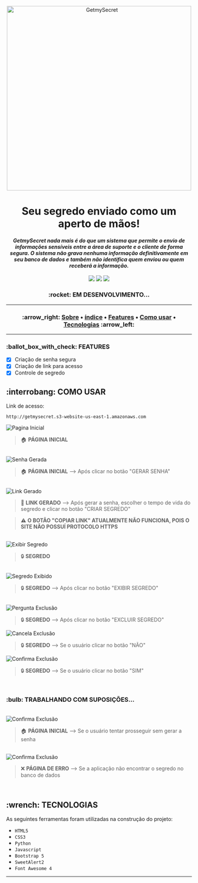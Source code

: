 <p align="center">
  <a href="http://getmysecret.s3-website-us-east-1.amazonaws.com/"><img src="front-end/img/secret_logo_body.png" width="500" align="center" alt="GetmySecret"></a>
</p>
<h1 align="center">Seu segredo enviado como um aperto de mãos!</h1>
<h4 align="center" id="sobre"><i>GetmySecret nada mais é do que um sistema que permite o envio de informações sensíveis entre a área de suporte e o cliente de forma segura. O sistema não grava nenhuma informação definitivamente em seu banco de dados e também não identifica quem enviou ou quem receberá a informação.</i></h4>
<p align="center">
  <img src="https://img.shields.io/github/forks/eduardoxns/GetmySecret">
  <img src="https://img.shields.io/github/issues/eduardoxns/GetmySecret">
  <img src="https://img.shields.io/github/stars/eduardoxns/GetmySecret">
</p>
<h3 align="center">:rocket: EM DESENVOLVIMENTO...</h3>

---

<h3>
  <p align="center" id="indice">
    :arrow_right:
    <a href="#sobre">Sobre</a> •
    <a href="#indice">índice</a> • 
    <a href="#features">Features</a> • 
    <a href="#uso">Como usar</a> • 
    <a href="#tecnologias">Tecnologias</a>
    :arrow_left:
  </p>
</h3>

---

<h3 id="features">:ballot_box_with_check: FEATURES</h3>

- [x] Criação de senha segura
- [x] Criação de link para acesso
- [x] Controle de segredo

<h2 id="uso">:interrobang: COMO USAR</h2>

Link de acesso:
```
http://getmysecret.s3-website-us-east-1.amazonaws.com
```

<img src="readme-images/pagina_inicial.png" alt="Pagina Inicial">

> :house: **PÁGINA INICIAL**

<br>

<img src="readme-images/senha_gerada.png" alt="Senha Gerada">

> :house: **PÁGINA INICIAL** --> Após clicar no botão "GERAR SENHA"

<br>

<img src="readme-images/link_gerado.png" alt="Link Gerado">

> :link: **LINK GERADO** --> Após gerar a senha, escolher o tempo de vida do segredo e clicar no botão "CRIAR SEGREDO"

> :warning: **O BOTÃO "COPIAR LINK" ATUALMENTE NÃO FUNCIONA, POIS O SITE NÃO POSSUÍ PROTOCOLO HTTPS**

<br>

<img src="readme-images/exibir_segredo.png" alt="Exibir Segredo">

> :lock: **SEGREDO**

<br>

<img src="readme-images/segredo_exibido.png" alt="Segredo Exibido">

> :lock: **SEGREDO** --> Após clicar no botão "EXIBIR SEGREDO"

<br>

<img src="readme-images/pergunta_exclusao.png" alt="Pergunta Exclusão">

> :lock: **SEGREDO** --> Após clicar no botão "EXCLUIR SEGREDO"

<img src="readme-images/cancela_exclusao.png" alt="Cancela Exclusão">

> :lock: **SEGREDO** --> Se o usuário clicar no botão "NÃO"

<img src="readme-images/confirma_exclusao.png" alt="Confirma Exclusão">

> :lock: **SEGREDO** --> Se o usuário clicar no botão "SIM"

<br>

<h3>:bulb: TRABALHANDO COM SUPOSIÇÕES...</h3>

<br>

<img src="readme-images/senha_nao_gerada.png" alt="Confirma Exclusão">

> :house: **PÁGINA INICIAL** --> Se o usuário tentar prosseguir sem gerar a senha

<br>

<img src="readme-images/pagina_erro.png" alt="Confirma Exclusão">

> :x: **PÁGINA DE ERRO** --> Se a aplicação não encontrar o segredo no banco de dados

<br>

<h2 id="tecnologias">:wrench: TECNOLOGIAS</h2>

As seguintes ferramentas foram utilizadas na construção do projeto:

- ``HTML5``
- ``CSS3``
- ``Python``
- ``Javascript``
- ``Bootstrap 5``
- ``SweetAlert2``
- ``Font Awesome 4``

---
